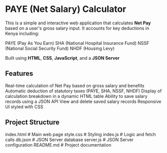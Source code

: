 # PAYE (Net Salary) Calculator

This is a simple and interactive web application that calculates **Net Pay** based on a user's gross salary input. It accounts for key deductions in Kenya including:

PAYE (Pay As You Earn)
SHA (National Hospital Insurance Fund)
NSSF (National Social Security Fund)
NHDF (Housing Levy)

Built using **HTML**, **CSS**, **JavaScript**, and a **JSON Server** 



## Features

Real-time calculation of Net Pay based on gross salary and benefits
Automatic deduction of statutory taxes (PAYE, SHA, NSSF, NHDF)
Display of calculation breakdown in a dynamic HTML table
Ability to save salary records using a JSON API
View and delete saved salary records
Responsive UI styled with CSS



## Project Structure

index.html          # Main web page
style.css            # Styling
index.js             # Logic and fetch calls
db.json              # JSON Server database
server.js            # JSON Server configuration
README.md            # Project documentation
